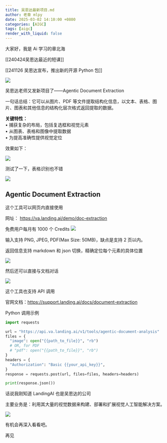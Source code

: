 ```yaml
---
title: 吴恩达最新项目.md
author: 老章 mlpy
date: 2025-03-02 14:10:00 +0800
categories: [AIGC]
tags: [aigc]
render_with_liquid: false
---
```


大家好，我是 Ai 学习的章北海

[[240424吴恩达最近的短课]]

[[241126 吴恩达宣布，推出新的开源 Python 包]]

![](https://r2.zhanglearning.com/blog/2025/03/c5bc8ed5a348939f76c0a8f89447463a.png)

吴恩达老师又发新项目了——Agentic Document Extraction

一句话总结：它可以从图片、PDF 等文件提取结构化信息，以文本、表格、图片、图表和其他信息的结构化层次格式返回提取的数据。

**关键特性：**  
• 捕获复杂的布局，包括复选框和视觉元素  
• 从图表、表格和图像中提取数据  
• 为提高准确性提供视觉定位

效果如下：

![](https://r2.zhanglearning.com/blog/2025/03/9e7aad10b922387d6e67f4fe615ae5ca.png)

测试了一下，表格识别也不错

![](https://r2.zhanglearning.com/blog/2025/03/19f66322c2d9d3681282dd551ad9de75.png)

## Agentic Document Extraction

这个工具可以网页内直接使用

网址：
https://va.landing.ai/demo/doc-extraction


免费用户每月有 1000 个 Credits
![](https://r2.zhanglearning.com/blog/2025/03/7818d573a60fa11b5ea14a1d5140587c.png)


输入支持 PNG, JPEG, PDF(Max Size: 50MB)，缺点是支持 2 页以内。

返回信息支持 markdown 和 json 切换，精确定位每个元素的具体位置

![](https://r2.zhanglearning.com/blog/2025/03/1c94086e0b0f5c9e6a5a90a54dc58ea5.png)

然后还可以直接与文档对话

![](https://r2.zhanglearning.com/blog/2025/03/01586cad166ef282efec792fb8eb2dd4.png)



这个工具也支持 API 调用

官网文档：https://support.landing.ai/docs/document-extraction

Python 调用示例

```python
import requests

url = "https://api.va.landing.ai/v1/tools/agentic-document-analysis"
files = {
  "image": open("{{path_to_file}}", "rb")
  # OR, for PDF
  # "pdf": open("{{path_to_file}}", "rb")
}
headers = {
  "Authorization": "Basic {{your_api_key}}",
}
response = requests.post(url, files=files, headers=headers)

print(response.json())

```

话说我刚知道 LandingAI 也是吴恩达的公司

主要业务是：利用其大量的视觉数据来构建、部署和扩展视觉人工智能解决方案。

![](https://r2.zhanglearning.com/blog/2025/03/7513dd90b834b341479855975b5dfcd2.png)


有机会再深入看看吧。

再见